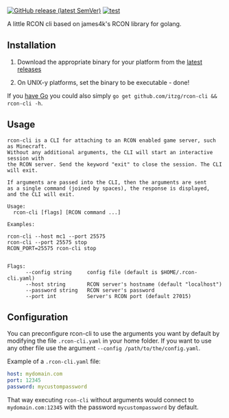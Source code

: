 [![GitHub release (latest SemVer)](https://img.shields.io/github/v/release/itzg/rcon-cli)](https://github.com/itzg/rcon-cli/releases/latest)
[![test](https://github.com/itzg/rcon-cli/actions/workflows/test.yml/badge.svg)](https://github.com/itzg/rcon-cli/actions/workflows/test.yml)


A little RCON cli based on james4k's RCON library for golang.

## Installation

1. Download the appropriate binary for your platform from the [latest releases](https://github.com/itzg/rcon-cli/releases/latest)

2. On UNIX-y platforms, set the binary to be executable - done!

If you [have Go](https://golang.org/dl/) you could also simply `go get github.com/itzg/rcon-cli && rcon-cli -h`.

## Usage

```text
rcon-cli is a CLI for attaching to an RCON enabled game server, such as Minecraft.
Without any additional arguments, the CLI will start an interactive session with
the RCON server. Send the keyword "exit" to close the session. The CLI will exit.

If arguments are passed into the CLI, then the arguments are sent
as a single command (joined by spaces), the response is displayed,
and the CLI will exit.

Usage:
  rcon-cli [flags] [RCON command ...]

Examples:

rcon-cli --host mc1 --port 25575
rcon-cli --port 25575 stop
RCON_PORT=25575 rcon-cli stop


Flags:
      --config string     config file (default is $HOME/.rcon-cli.yaml)
      --host string       RCON server's hostname (default "localhost")
      --password string   RCON server's password
      --port int          Server's RCON port (default 27015)
```

## Configuration

You can preconfigure rcon-cli to use the arguments you want by default by modifying the file `.rcon-cli.yaml` in your home folder. If you want to use any other file use the argument `--config /path/to/the/config.yaml`. 

Example of a `.rcon-cli.yaml` file:
```yaml
host: mydomain.com
port: 12345
password: mycustompassword
```

That way executing `rcon-cli` without arguments would connect to `mydomain.com:12345` with the password `mycustompassword` by default.
